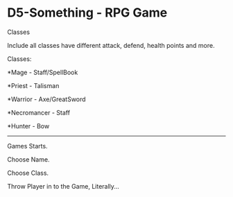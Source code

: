 # D5-Something - RPG Game

Classes

Include all classes have different attack, defend, health points and more.

Classes:

*Mage -  Staff/SpellBook

*Priest - Talisman

*Warrior - Axe/GreatSword

*Necromancer - Staff

*Hunter -  Bow


-----------------------------------------------------------------------------------------

Games Starts.

Choose Name.

Choose Class.

Throw Player in to the Game, Literally...
